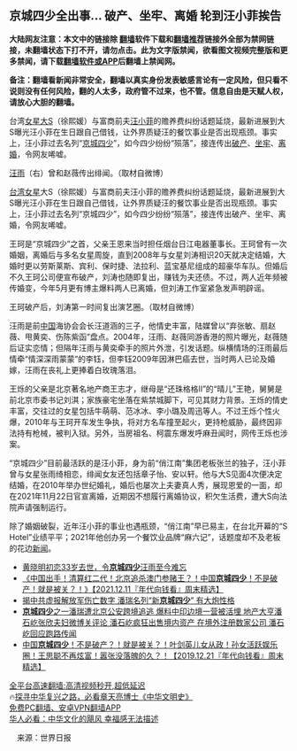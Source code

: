  <!-- 面包屑导航 --> <h2>京城四少全出事… 破产、坐牢、离婚 轮到汪小菲挨告</h2> <p class="notice"><b>大陆网友注意：本文中的链接除 <a href="https://github.com/bannedbook/fanqiang" >翻墙</a>软件下载和<a href="https://github.com/killgcd/justmysocks/blob/master/README.md">翻墙推荐</a>链接外全部为禁网链接，未翻墙状态下打不开，请勿点击。此为文字版禁闻，欲看图文视频完整版和更多禁闻，请下载<a href="https://github.com/bannedbook/fanqiang">翻墙软件或APP</a>后翻墙上禁闻网。</p><p>备注：翻墙看新闻非常安全，翻墙以真实身份发表敏感言论有一定风险，但只看不说则没有任何风险，翻的人太多，政府管不过来，也不管。信息自由是天赋人权，请放心大胆的翻墙。</b></p>  <div class="entry"> <p id="summary">台湾<a href="https://www.bannedbook.org/bnews/tag/%e5%a5%b3%e6%98%9f/" class="st_tag internal_tag" rel="tag" title="标签 女星 下的日志">女星</a><a href="https://www.bannedbook.org/bnews/tag/%e5%a4%a7s/" class="st_tag internal_tag" rel="tag" title="标签 大S 下的日志">大S</a>（徐熙媛）与富商前夫<a href="https://www.bannedbook.org/bnews/tag/%e6%b1%aa%e5%b0%8f%e8%8f%b2/" class="st_tag internal_tag" rel="tag" title="标签 汪小菲 下的日志">汪小菲</a>的赡养费纠纷话题延烧，最新进展到大S曝光汪小菲在生日跟自己借钱，让外界质疑汪的餐饮事业是否出现瓶颈。事实上，汪小菲过去名列“<a href="https://www.bannedbook.org/bnews/tag/%e4%ba%ac%e5%9f%8e%e5%9b%9b%e5%b0%91/" class="st_tag internal_tag" rel="tag" title="标签 京城四少 下的日志">京城四少</a>”，如今四少纷纷“殒落”，接连传出<a href="https://www.bannedbook.org/bnews/tag/%e7%a0%b4%e4%ba%a7/" class="st_tag internal_tag" rel="tag" title="标签 破产 下的日志">破产</a>、<a href="https://www.bannedbook.org/bnews/tag/%E5%9D%90%E7%89%A2/" class="st_tag internal_tag" rel="tag" title="标签 坐牢 下的日志">坐牢</a>、<a href="https://www.bannedbook.org/bnews/tag/%e7%a6%bb%e5%a9%9a/" class="st_tag internal_tag" rel="tag" title="标签 离婚 下的日志">离婚</a>，令网友唏嘘。</p> <p id="conimg"><a href="https://www.bannedbook.org/bnews/tag/%e6%b1%aa%e9%9b%a8/" class="st_tag internal_tag" rel="tag" title="标签 汪雨 下的日志">汪雨</a>（右）曾和赵薇传出绯闻。（取材自微博）</p>  <p><a href="https://www.bannedbook.org/bnews/tag/%e5%8f%b0%e6%b9%be%e5%a5%b3%e6%98%9f/" class="st_tag internal_tag" rel="tag" title="标签 台湾女星 下的日志">台湾女星</a>大S（徐熙媛）与富商前夫汪小菲的赡养费纠纷话题延烧，最新进展到大S曝光汪小菲在生日跟自己借钱，让外界质疑汪的餐饮事业是否出现瓶颈。事实上，汪小菲过去名列“京城四少”，如今四少纷纷“殒落”，接连传出破产、坐牢、离婚，令网友唏嘘。</p> <p>王珂是“京城四少”之首，父亲王恩来当时担任烟台日江电器董事长。王珂曾有一次婚姻，离婚后与多名女星周旋，直到2008年与女星刘涛相识20天就决定结婚，大婚时更以劳斯莱斯、宾利、保时捷、法拉利、蓝宝基尼组成的超豪华车队。但婚后不久王珂公司便宣布破产，刘涛也随即复出，赚钱为夫还债。不过，两人近年频被传婚变，今年5月更有博主爆料两人已离婚，但刘涛工作室紧急发声明辟谣。</p>  <p>王珂破产后，刘涛第一时间复出演艺圈。（取材自微博）</p> <p>汪雨是前<span class='wp_keywordlink_affiliate'><a href="https://www.bannedbook.org/" title="中国" target="_blank">中国</a></span>海协会会长汪道涵的三子，他情史丰富，陆媒曾以“弃张敏、扇赵薇、甩黄奕、伤陈紫函”盘点。2004年，汪雨、赵薇同游香港的照片曝光，赵薇随后证实恋情；但隔年汪雨与黄奕牵手的照片外泄，引发话题。纵横情场的汪雨最后情牵“情深深雨蒙蒙”的李钰，但李钰2009年因淋巴癌去世，当时两人已论及婚嫁，汪雨在丧礼上更捧着白玫瑰落泪。</p>  <p>王烁的父亲是北京著名地产商王志才，继母是“还珠格格II”的“晴儿”王艳，舅舅是前北京市委书记刘淇；家族豪宅坐落在紫禁城脚下，可见其财力背景。王烁的情史丰富，交往过的女星包括牛萌萌、范冰冰、李小璐及周迅等人。不过王烁个性火爆，2010年与王珂开车发生争执，将对方名车撞至起火，更持枪威胁，最终因非法持有枪械，被判入狱。另外，当房祖名、柯震东爆发呼麻丑闻时，网传王烁也涉案。</p> <p>“京城四少”目前最活跃的是汪小菲，身为前“俏江南”集团老板张兰的独子，汪小菲曾与女星张雨绮相恋，绯闻女友还包括章子怡、安以轩。他与大S见面4次便决定结婚，在2010年举办世纪婚礼，婚后也屡次上夫妻真人秀，展现恩爱的一面，却在2021年11月22日官宣离婚，近期因不想履行离婚协议，积欠生活费，遭大S向法院声请强制运行。</p>  <p>除了婚姻破裂，近年汪小菲的事业也遇瓶颈，“俏江南”早已易主，在台北开幕的“S Hotel”业绩平平；2021年他创办另一个餐饮业品牌“麻六记”，话题度却不及老板的花边<span class='wp_keywordlink_affiliate'><a href="https://www.bannedbook.org/" title="新闻">新闻</a></span>。</p> <!--<div id="taboola-mid-1"></div>--><ul class='op-related-articles' title='相关阅读'> <li><a href='https://www.bannedbook.org/bnews/yule/20220904/1780393.html' target='_blank'>黄晓明初恋33岁去世，令<b>京城四少</b>汪雨至今难忘</a></li> <li><a href='https://www.bannedbook.org/bnews/taiwannews/20211211/1664482.html' target='_blank'>《中国出手！清算红二代！北京追杀澳门参赌王？！中国<b>京城四少</b>！不是破产！就是被关？！》【2021.12.11『年代向钱看』周末精选】</a></li> <li><a href='https://www.bannedbook.org/bnews/cnnews/20210317/1506462.html' target='_blank'>揭中共虚报解放军伤亡数字 潘瑞名列“新<b>京城四少</b>” 有大炮性格</a></li> <li><a href='https://www.bannedbook.org/bnews/comments/20210316/1505690.html' target='_blank'><b>京城四少</b>之一潘瑞遭北京公安跨境追逃 爆料中印边境一营被活埋 地产大亨潘石屹张欣夫妇微博关评论 潘石屹疯狂出售境内资产 在境外注册数家公司 潘石屹回应跑路传闻</a></li> <li><a href='https://www.bannedbook.org/bnews/taiwannews/20191221/1245286.html' target='_blank'>中国<b>京城四少</b>！不是破产？！就是被关？！叶剑英儿女从政！孙女活跃娱乐圈！王思聪不再炫富！嚣张没落魄的久？！【2019.12.21『年代向钱看』周末精选】</a></li> </ul> <p class="texttj"> <a href="https://github.com/bannedbook/fanqiang/wiki/V2ray%E6%9C%BA%E5%9C%BA" target="_blank">全平台高速翻墙:高清视频秒开,超低延迟</a><br/> 🔥<a href="https://www.bannedbook.org/bnews/comments/20220808/1768773.html" target="_blank">探寻中华复兴之路，必看章天亮博士《中华文明史》</a><br/> <a href="https://github.com/bannedbook/fanqiang/wiki/%E7%A6%81%E9%97%BB%E7%BD%91%E5%AE%89%E5%8D%93%E7%BF%BB%E5%A2%99%E6%96%B0%E9%97%BBAPP" target="_blank">免费PC翻墙、安卓VPN翻墙APP</a><br/> <a href="https://www.bannedbook.org/bnews/comments/20220220/1694796.html" target="_blank">华人必看：中华文化的飓风 幸福感无法描述</a><br/> </p><p class="src-info">　来源：世界日报 </p><a name='sharetosocial'></a> <div style="margin-bottom:5px;padding-bottom:5px;clear:both"> <div id="archive-pix-1" class="banner-ads"> <!-- AuctionX Display platform tag START --> <div id="27602x728x90x621x_ADSLOT1" clicktrack="%%CLICK_URL_ESC%%"></div>  <!-- AuctionX Display platform tag END --> </div> <div id="archive-pix-2" class="banner-ads"> <!-- AuctionX Display platform tag START --> <div id="27556x300x250x621x_ADSLOT1" clicktrack="%%CLICK_URL_ESC%%" style="margin:0 auto;text-align:center"></div>  <!-- AuctionX Display platform tag END --> </div> </div>  <div id="archive-pix-1" class="banner-ads"> <!-- AuctionX Display platform tag START --> <div id="27603x728x90x621x_ADSLOT1" clicktrack="%%CLICK_URL_ESC%%"></div>  <!-- AuctionX Display platform tag END --> </div> </div><!--END ENTRY--> 